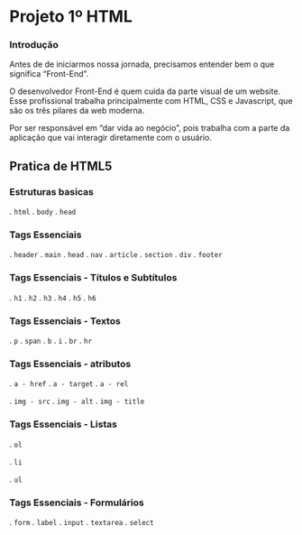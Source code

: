 # Projeto 1º HTML #
 ### Introdução ###

Antes de de iniciarmos nossa jornada,
precisamos entender bem o que significa
“Front-End”.

O desenvolvedor Front-End é quem cuida da
parte visual de um website. Esse profissional
trabalha principalmente com HTML, CSS e
Javascript, que são os três pilares da web
moderna.

Por ser responsável em “dar vida ao
negócio”, pois trabalha com a parte da
aplicação que vai interagir diretamente com
o usuário.

 ## Pratica de HTML5 ## 

 ### Estruturas basicas ###

. `html`
. `body`
. `head`

### Tags Essenciais ###

. `header`
. `main`
. `head`
. `nav`
. `article`
. `section`
. `div`
. `footer`

### Tags Essenciais - Títulos e Subtítulos ###

. `h1` 
. `h2`
. `h3`
. `h4`
. `h5`
. `h6`

### Tags Essenciais - Textos ###

. `p`
. `span`
. `b`
. `i`
. `br`
. `hr`

### Tags Essenciais - atributos ###

. `a - href`
. `a - target`
. `a - rel`

. `img - src`
. `img - alt`
. `img - title`

### Tags Essenciais - Listas ###

. `ol`

. `li`

. `ul`

### Tags Essenciais - Formulários ###

. `form`
. `label`
. `input`
. `textarea`
. `select`


